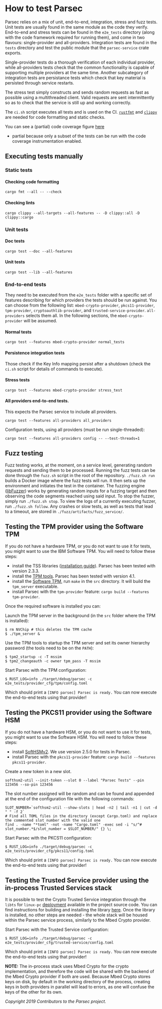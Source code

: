 # How to test Parsec

Parsec relies on a mix of unit, end-to-end, integration, stress and fuzz tests. Unit tests are
usually found in the same module as the code they verify. End-to-end and stress tests can be found
in the `e2e_tests` directory (along with the code framework required for running them), and come in
two flavours: single-provider and all-providers. Integration tests are found in the `tests`
directory and test the public module that the `parsec-service` crate exports.

Single-provider tests do a thorough verification of each individual provider, while all-providers
tests check that the common functionality is capable of supporting multiple providers at the same
time. Another subcategory of integration tests are persistance tests which check that key material
is persisted through service restarts.

The stress test simply constructs and sends random requests as fast as possible using a
multithreaded client. Valid requests are sent intermittently so as to check that the service is
still up and working correctly.

The `ci.sh` script executes all tests and is used on the CI.
[`rustfmt`](https://github.com/rust-lang/rustfmt) and
[`clippy`](https://github.com/rust-lang/rust-clippy) are needed for code formatting and static
checks.

You can see a (partial) code coverage figure [here](https://app.codecov.io/gh/parallaxsecond/parsec)
- partial because only a subset of the tests can be run with the code coverage instrumentation
enabled.

## Executing tests manually

### Static tests

#### Checking code formatting

```
cargo fmt --all -- --check
```

#### Checking lints

```
cargo clippy --all-targets --all-features -- -D clippy::all -D clippy::cargo
```

### Unit tests

#### Doc tests

```
cargo test --doc --all-features
```

#### Unit tests

```
cargo test --lib --all-features
```

### End-to-end tests

They need to be executed from the `e2e_tests` folder with a specific set of features describing for
which providers the tests should be run against. You can choose from the following list:
`mbed-crypto-provider`, `pkcs11-provider`, `tpm-provider`, `cryptoauthlib-provider`, and
`trusted-service-provider`. `all-providers` selects them all. In the following sections, the
`mbed-crypto-provider` will be assumed.

#### Normal tests

```
cargo test --features mbed-crypto-provider normal_tests
```

#### Persistence integration tests

Those check if the Key Info mapping persist after a shutdown (check the `ci.sh` script for details
of commands to execute).

#### Stress tests

```
cargo test --features mbed-crypto-provider stress_test
```

#### All providers end-to-end tests.

This expects the Parsec service to include all providers.

```
cargo test --features all-providers all_providers
```

Configuration tests, using all providers (must be run single-threaded):

```
cargo test --features all-providers config -- --test-threads=1
```

## Fuzz testing

Fuzz testing works, at the moment, on a service level, generating random requests and sending them
to be processed. Running the fuzz tests can be done through the `fuzz.sh` script in the root of the
repository. `./fuzz.sh run` builds a Docker image where the fuzz tests will run. It then sets up the
environment and initiates the test in the container. The fuzzing engine
([libFuzzer](http://llvm.org/docs/LibFuzzer.html)) works by generating random inputs for a fuzzing
target and then observing the code segments reached using said input. To stop the fuzzer, simply run
`./fuzz.sh stop`. To view the logs of a currently executing fuzzer, run `./fuzz.sh follow`. Any
crashes or slow tests, as well as tests that lead to a timeout, are stored in
`./fuzz/artifacts/fuzz_service/`.

## Testing the TPM provider using the Software TPM

If you do not have a hardware TPM, or you do not want to use it for tests, you might want to use the
IBM Software TPM. You will need to follow these steps:

- install the TSS libraries ([installation
   guide](https://github.com/tpm2-software/tpm2-tss/blob/master/INSTALL.md)). Parsec has been tested
   with version 2.3.3.
- install the [TPM tools](https://github.com/tpm2-software/tpm2-tools). Parsec has been tested with
   version 4.1.
- install the [Software TPM](https://sourceforge.net/projects/ibmswtpm2/), run `make` in the `src`
   directory. It will build the `tpm_server` executable.
- install Parsec with the `tpm-provider` feature: `cargo build --features tpm-provider`.

Once the required software is installed you can:

Launch the TPM server in the background (in the `src` folder where the TPM is installed):

```
$ rm NVChip # this deletes the TPM cache
$ ./tpm_server &
```

Use the TPM tools to startup the TPM server and set its owner hierarchy password (the tools need to
be on the `PATH`):

```
$ tpm2_startup -c -T mssim
$ tpm2_changeauth -c owner tpm_pass -T mssim
```

Start Parsec with the TPM configuration:

```
$ RUST_LOG=info ./target/debug/parsec -c e2e_tests/provider_cfg/tpm/config.toml
```

Which should print a `[INFO parsec] Parsec is ready.` You can now execute the end-to-end tests using
that provider!

## Testing the PKCS11 provider using the Software HSM

If you do not have a hardware HSM, or you do not want to use it for tests, you might want to use the
Software HSM. You will need to follow these steps:

- install [SoftHSMv2](https://github.com/opendnssec/SoftHSMv2). We use version 2.5.0 for tests in
   Parsec.
- install Parsec with the `pkcs11-provider` feature: `cargo build --features pkcs11-provider`.

Create a new token in a new slot.

```
softhsm2-util --init-token --slot 0 --label "Parsec Tests" --pin 123456 --so-pin 123456
```

The slot number assigned will be random and can be found and appended at the end of the
configuration file with the following commands:

```
SLOT_NUMBER=`softhsm2-util --show-slots | head -n2 | tail -n1 | cut -d " " -f 2`
# Find all TOML files in the directory (except Cargo.toml) and replace the commented slot number with the valid one
find . -name "*toml" -not -name "Cargo.toml" -exec sed -i "s/^# slot_number.*$/slot_number = $SLOT_NUMBER/" {} \;
```

Start Parsec with the PKCS11 configuration:

```
$ RUST_LOG=info ./target/debug/parsec -c e2e_tests/provider_cfg/pkcs11/config.toml
```

Which should print a `[INFO parsec] Parsec is ready.` You can now execute the end-to-end tests using
that provider!

## Testing the Trusted Service provider using the in-process Trusted Services stack

It is possible to test the Crypto Trusted Service integration through the `libts` for `linux-pc`
[deployment](https://trusted-services.readthedocs.io/en/integration/deployments/index.html)
available in the project source code. You can find instructions for building and installing the
library
[here](https://trusted-services.readthedocs.io/en/integration/developer/build-instructions.html).
Once the library is installed, no other steps are needed - the whole stack will be housed within the
Parsec service process, similarly to the Mbed Crypto provider.

Start Parsec with the Trusted Service configuration:

```
$ RUST_LOG=info ./target/debug/parsec -c e2e_tests/provider_cfg/trusted-service/config.toml
```

Which should print a `[INFO parsec] Parsec is ready.` You can now execute the end-to-end tests using
that provider!

**NOTE:** The in-process stack uses Mbed Crypto for the crypto implementation, and therefore the
code will be shared with the backend of the Mbed Crypto provider if both are used. Because Mbed
Crypto stores keys on disk, by default in the working directory of the process, creating keys in
both providers in parallel will lead to errors, as one will confuse the keys of the other for its
own.

*Copyright 2019 Contributors to the Parsec project.*
